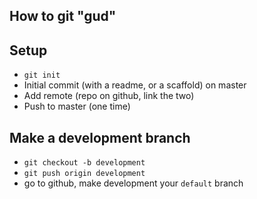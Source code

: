 ## How to git "gud"

## Setup

- `git init`
- Initial commit (with a readme, or a scaffold) on master
- Add remote (repo on github, link the two)
- Push to master (one time)

## Make a development branch

- `git checkout -b development`
- `git push origin development`
- go to github, make development your `default` branch
